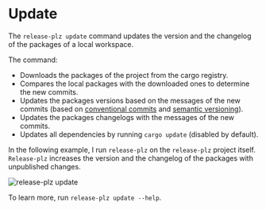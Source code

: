 # Update

The `release-plz update` command updates the version and the changelog of the
packages of a local workspace.

The command:

- Downloads the packages of the project from the cargo registry.
- Compares the local packages with the downloaded ones to determine the new commits.
- Updates the packages versions based on the messages of the new commits (based
  on [conventional commits](https://www.conventionalcommits.org/en/v1.0.0/) and
  [semantic versioning](https://semver.org/)).
- Updates the packages changelogs with the messages of the new commits.
- Updates all dependencies by running `cargo update` (disabled by default).

In the following example, I run `release-plz` on the `release-plz` project itself.
`Release-plz` increases the version and the changelog of the packages with
unpublished changes.

![release-plz update](https://user-images.githubusercontent.com/11428655/160762832-54300ddb-ec9c-4538-a611-c66490c47333.gif)

To learn more, run `release-plz update --help`.
